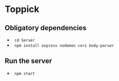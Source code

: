 # Toppick
## Obligatory dependencies
- <code> cd Server </code>
- <code> npm install express nodemon cors body-parser </code> 
 
## Run the server
- <code> npm start </code>